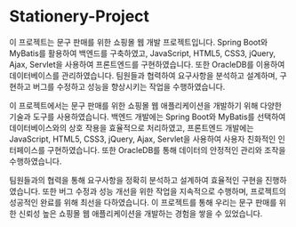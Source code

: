 # Stationery-Project

이 프로젝트는 문구 판매를 위한 쇼핑몰 웹 개발 프로젝트입니다. Spring Boot와 MyBatis를 활용하여 백엔드를 구축하였고, JavaScript, HTML5, CSS3, jQuery, Ajax, Servlet을 사용하여 프론트엔드를 구현하였습니다. 또한 OracleDB를 이용하여 데이터베이스를 관리하였습니다. 팀원들과 협력하여 요구사항을 분석하고 설계하며, 구현하고 버그를 수정하고 성능을 향상시키는 작업을 수행하였습니다.

이 프로젝트에서는 문구 판매를 위한 쇼핑몰 웹 애플리케이션을 개발하기 위해 다양한 기술과 도구를 사용하였습니다. 백엔드 개발에는 Spring Boot와 MyBatis를 선택하여 데이터베이스와의 상호 작용을 효율적으로 처리하였고, 프론트엔드 개발에는 JavaScript, HTML5, CSS3, jQuery, Ajax, Servlet을 사용하여 사용자 친화적인 인터페이스를 구현하였습니다. 또한 OracleDB를 통해 데이터의 안정적인 관리와 조작을 수행하였습니다.

팀원들과의 협력을 통해 요구사항을 정확히 분석하고 설계하여 효율적인 구현을 진행하였습니다. 또한 버그 수정과 성능 개선을 위한 작업을 지속적으로 수행하며, 프로젝트의 성공적인 완료를 위해 최선을 다하였습니다. 이 프로젝트를 통해 우리는 문구 판매를 위한 신뢰성 높은 쇼핑몰 웹 애플리케이션을 개발하는 경험을 쌓을 수 있었습니다.
